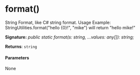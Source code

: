 # format()



String Format, like C# string format. Usage Example: StringUtilities.format("hello {0}!", "mike") will return "hello mike!"

**Signature:** _public static format(s: string, ...values: any[]): string;_

**Returns**: `string`





#### Parameters
None


